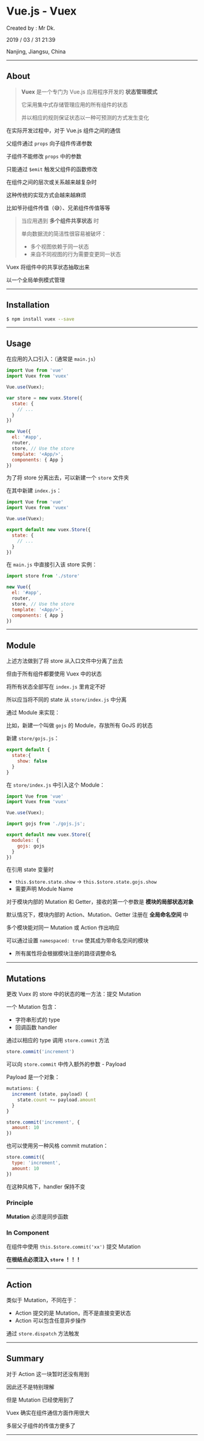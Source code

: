 # Vue.js - Vuex

Created by : Mr Dk.

2019 / 03 / 31 21:39

Nanjing, Jiangsu, China

---

## About

>  __Vuex__ 是一个专门为 Vue.js 应用程序开发的 __状态管理模式__
>
> 它采用集中式存储管理应用的所有组件的状态
>
> 并以相应的规则保证状态以一种可预测的方式发生变化

在实际开发过程中，对于 Vue.js 组件之间的通信

父组件通过 `props` 向子组件传递参数

子组件不能修改 `props` 中的参数

只能通过 `$emit` 触发父组件的函数修改

在组件之间的层次或关系越来越复杂时

这种传统的实现方式会越来越麻烦

比如爷孙组件传值（:sweat_smile:）、兄弟组件传值等等

> 当应用遇到 __多个组件共享状态__ 时
>
> 单向数据流的简洁性很容易被破坏：
>
> * 多个视图依赖于同一状态
> * 来自不同视图的行为需要变更同一状态

Vuex 将组件中的共享状态抽取出来

以一个全局单例模式管理

---

## Installation

```bash
$ npm install vuex --save
```

---

## Usage

在应用的入口引入：（通常是 `main.js`）

```javascript
import Vue from 'vue'
import Vuex from 'vuex'

Vue.use(Vuex);

var store = new vuex.Store({
  state: {
    // ...
  }
})

new Vue({
  el: '#app',
  router,
  store, // Use the store
  template: '<App/>',
  components: { App }
})
```

为了将 store 分离出去，可以新建一个 `store` 文件夹

在其中新建 `index.js`：

```javascript
import Vue from 'vue'
import Vuex from 'vuex'

Vue.use(Vuex);

export default new vuex.Store({
  state: {
    // ...
  }
})
```

在 `main.js` 中直接引入该 store 实例：

```javascript
import store from './store'

new Vue({
  el: '#app',
  router,
  store, // Use the store
  template: '<App/>',
  components: { App }
})
```

---

## Module

上述方法做到了将 store 从入口文件中分离了出去

但由于所有组件都要使用 Vuex 中的状态

将所有状态全部写在 `index.js` 里肯定不好

所以应当将不同的 state 从 `store/index.js` 中分离

通过 Module 来实现：

比如，新建一个叫做 `gojs` 的 Module，存放所有 GoJS 的状态

新建 `store/gojs.js`：

```javascript
export default {
  state:{
    show: false
  }
}
```

在 `store/index.js` 中引入这个 Module：

```javascript
import Vue from 'vue'
import Vuex from 'vuex'

Vue.use(Vuex);

import gojs from './gojs.js';

export default new vuex.Store({
  modules: {
    gojs: gojs
  }
})
```

在引用 state 变量时

* `this.$store.state.show` &rarr; `this.$store.state.gojs.show`
* 需要声明 Module Name

对于模块内部的 Mutation 和 Getter，接收的第一个参数是 __模块的局部状态对象__

默认情况下，模块内部的 Action、Mutation、Getter 注册在 __全局命名空间__ 中

多个模块能对同一 Mutation 或 Action 作出响应

可以通过设置 `namespaced: true` 使其成为带命名空间的模块

* 所有属性将会根据模块注册的路径调整命名

---

## Mutations

更改 Vuex 的 store 中的状态的唯一方法：提交 Mutation

一个 Mutation 包含：

* 字符串形式的 type
* 回调函数 handler

通过以相应的 type 调用 `store.commit` 方法

```javascript
store.commit('increment')
```

可以向 `store.commit` 中传入额外的参数 - Payload

Payload 是一个对象：

```javascript
mutations: {
  increment (state, payload) {
    state.count += payload.amount
  }
}
```

```javascript
store.commit('increment', {
  amount: 10
})
```

也可以使用另一种风格 commit mutation：

```javascript
store.commit({
  type: 'increment',
  amount: 10
})
```

在这种风格下，handler 保持不变

### Principle

__Mutation__ 必须是同步函数

### In Component

在组件中使用 `this.$store.commit('xx')` 提交 Mutation

__在根结点必须注入 `store` ！！！__

---

## Action

类似于 Mutation，不同在于：

* Action 提交的是 Mutation，而不是直接变更状态
* Action 可以包含任意异步操作

通过 `store.dispatch` 方法触发

---

## Summary

对于 Action 这一块暂时还没有用到

因此还不是特别理解

但是 Mutation 已经使用到了

Vuex 确实在组件通信方面作用很大

多层父子组件的传值方便多了

---


